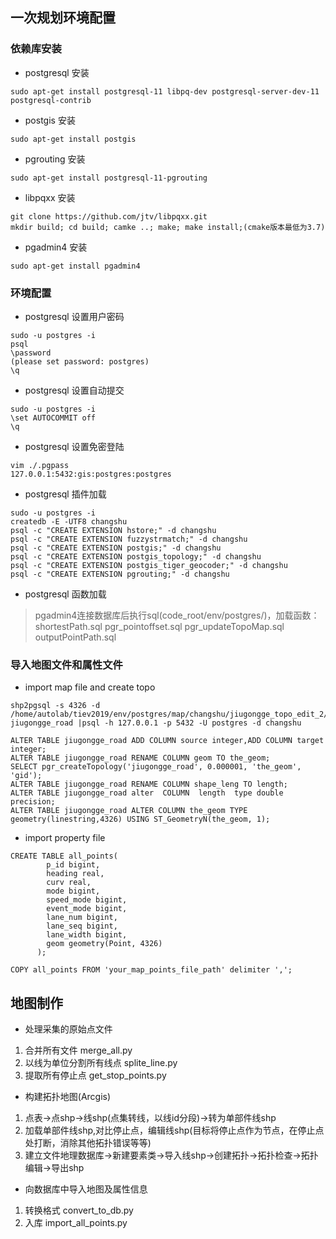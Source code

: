 ## 一次规划环境配置

### 依赖库安装

+ postgresql 安装
```
sudo apt-get install postgresql-11 libpq-dev postgresql-server-dev-11 postgresql-contrib
```
+ postgis 安装
```
sudo apt-get install postgis
```
+ pgrouting 安装
```
sudo apt-get install postgresql-11-pgrouting
```
+ libpqxx 安装
```
git clone https://github.com/jtv/libpqxx.git
mkdir build; cd build; camke ..; make; make install;(cmake版本最低为3.7)
```
+ pgadmin4 安装
```
sudo apt-get install pgadmin4
```

### 环境配置

+ postgresql 设置用户密码
```
sudo -u postgres -i
psql
\password
(please set password: postgres)
\q
```

+ postgresql 设置自动提交
```
sudo -u postgres -i
\set AUTOCOMMIT off
\q
```
+ postgresql 设置免密登陆
```
vim ./.pgpass
127.0.0.1:5432:gis:postgres:postgres
```

+ postgresql 插件加载
```
sudo -u postgres -i
createdb -E -UTF8 changshu
psql -c "CREATE EXTENSION hstore;" -d changshu
psql -c "CREATE EXTENSION fuzzystrmatch;" -d changshu
psql -c "CREATE EXTENSION postgis;" -d changshu
psql -c "CREATE EXTENSION postgis_topology;" -d changshu
psql -c "CREATE EXTENSION postgis_tiger_geocoder;" -d changshu
psql -c "CREATE EXTENSION pgrouting;" -d changshu
```
+ postgresql 函数加载
> pgadmin4连接数据库后执行sql(code_root/env/postgres/)，加载函数：
> shortestPath.sql
> pgr_pointoffset.sql
> pgr_updateTopoMap.sql
> outputPointPath.sql

### 导入地图文件和属性文件
+ import map file and create topo
```
shp2pgsql -s 4326 -d /home/autolab/tiev2019/env/postgres/map/changshu/jiugongge_topo_edit_2/jiugongge_topo_edited_2.shp jiugongge_road |psql -h 127.0.0.1 -p 5432 -U postgres -d changshu
```

```
ALTER TABLE jiugongge_road ADD COLUMN source integer,ADD COLUMN target integer;
ALTER TABLE jiugongge_road RENAME COLUMN geom TO the_geom;
SELECT pgr_createTopology('jiugongge_road', 0.000001, 'the_geom', 'gid');
ALTER TABLE jiugongge_road RENAME COLUMN shape_leng TO length;
ALTER TABLE jiugongge_road alter  COLUMN  length  type double precision;
ALTER TABLE jiugongge_road ALTER COLUMN the_geom TYPE geometry(linestring,4326) USING ST_GeometryN(the_geom, 1);
```

+ import property file

```
CREATE TABLE all_points(
        p_id bigint,
        heading real,
        curv real,
        mode bigint,
        speed_mode bigint,
        event_mode bigint,
        lane_num bigint,
        lane_seq bigint,
        lane_width bigint,
        geom geometry(Point, 4326)
      );

COPY all_points FROM 'your_map_points_file_path' delimiter ',';
```
## 地图制作
+ 处理采集的原始点文件
1. 合并所有文件 merge_all.py
2. 以线为单位分割所有线点 splite_line.py
3. 提取所有停止点 get_stop_points.py

+ 构建拓扑地图(Arcgis)
1. 点表->点shp->线shp(点集转线，以线id分段)->转为单部件线shp
2. 加载单部件线shp,对比停止点，编辑线shp(目标将停止点作为节点，在停止点处打断，消除其他拓扑错误等等)
3. 建立文件地理数据库->新建要素类->导入线shp->创建拓扑->拓扑检查->拓扑编辑->导出shp

+ 向数据库中导入地图及属性信息
1. 转换格式 convert_to_db.py
2. 入库 import_all_points.py